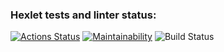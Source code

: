 ### Hexlet tests and linter status:
[![Actions Status](https://github.com/S0ldierBoy/frontend-project-11/actions/workflows/hexlet-check.yml/badge.svg)](https://github.com/S0ldierBoy/frontend-project-11/actions)
[![Maintainability](https://api.codeclimate.com/v1/badges/4fdce5c3056f7937166b/maintainability)](https://codeclimate.com/github/S0ldierBoy/frontend-project-11/maintainability)
![Build Status](https://github.com/S0ldierBoy/frontend-project-11/actions/workflows/main.yml/badge.svg)
